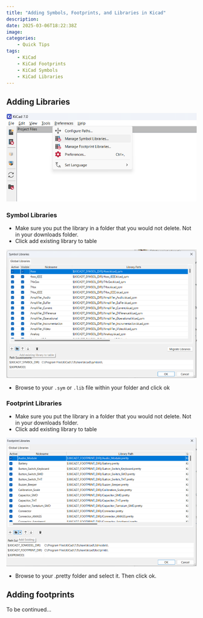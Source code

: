 ```yaml
---
title: "Adding Symbols, Footprints, and Libraries in Kicad"
description: 
date: 2025-03-06T18:22:38Z
image: 
categories:
    - Quick Tips
tags:
    - KiCad
    - KiCad Footprints
    - KiCad Symbols
    - KiCad Libraries
---
```


## Adding Libraries

![adding_libraries.png](adding_libraries.png)

### Symbol Libraries

- Make sure you put the library in a folder that you would not delete. Not in your downloads folder.
- Click add existing library to table

![symbol_libraries.png](symbol_libraries.png)

- Browse to your `.sym` or `.lib` file within your folder and click ok

### Footprint Libraries

- Make sure you put the library in a folder that you would not delete. Not in your downloads folder.
- Click add existing library to table

![footprint_libraries.png](footprint_libraries.png)

- Browse to your .pretty folder and select it. Then click ok.

## Adding footprints

To be continued...
